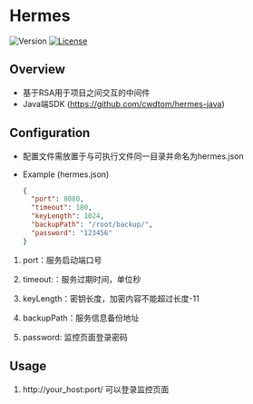 # Hermes


![Version](https://img.shields.io/badge/version-1.2.0-green.svg)
[![License](https://img.shields.io/badge/license-MIT-blue.svg)](http://opensource.org/licenses/MIT)

## Overview

- 基于RSA用于项目之间交互的中间件
- Java端SDK (https://github.com/cwdtom/hermes-java)

## Configuration

- 配置文件需放置于与可执行文件同一目录并命名为hermes.json

- Example (hermes.json)
    ```json
    {
      "port": 8080,
      "timeout": 180,
      "keyLength": 1024,
      "backupPath": "/root/backup/",
      "password": "123456"
    }
    ```

1. port：服务启动端口号

1. timeout:：服务过期时间，单位秒

1. keyLength：密钥长度，加密内容不能超过长度-11

1. backupPath：服务信息备份地址

1. password: 监控页面登录密码

## Usage

1. http://your_host:port/ 可以登录监控页面
